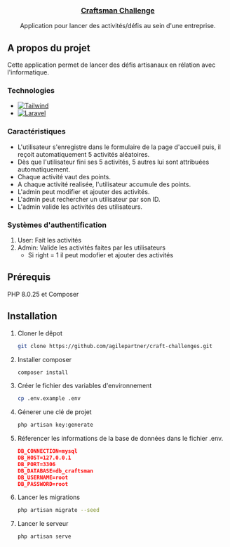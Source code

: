 <div align="center">
  <a href="https://github.com/Alexis1476/etml-craftman">
    <h3 align="center">Craftsman Challenge</h3>
  </a>
  <p align="center">
    Application pour lancer des activités/défis au sein d'une entreprise.
  </p>
</div>

<!-- ABOUT THE PROJECT -->
## A propos du projet

Cette application permet de lancer des défis artisanaux en rélation avec l'informatique.

### Technologies

* [![Tailwind][Tailwind.dev]][Tailwind-url]
* [![Laravel][Laravel.com]][Laravel-url]

### Caractéristiques
- L'utilisateur s'enregistre dans le formulaire de la page d'accueil puis, il reçoit automatiquement 5 activités aléatoires.
- Dès que l'utilisateur fini ses 5 activités, 5 autres lui sont attribuées automatiquement.
- Chaque activité vaut des points.
- A chaque activité realisée, l'utilisateur accumule des points.
- L'admin peut modifier et ajouter des activités.
- L'admin peut rechercher un utilisateur par son ID.
- L'admin valide les activités des utilisateurs.

### Systèmes d'authentification
1. User: Fait les activités
2. Admin: Valide les activités faites par les utilisateurs 
   - Si right = 1 il peut modofier et ajouter des activités

## Prérequis

PHP 8.0.25 et Composer

## Installation

1. Cloner le dêpot
   ```sh
   git clone https://github.com/agilepartner/craft-challenges.git
   ```
3. Installer composer
   ```sh
   composer install
   ```
4. Créer le fichier des variables d'environnement
   ```sh
   cp .env.example .env
   ```
5. Génerer une clé de projet
    ```sh
   php artisan key:generate
   ```
6. Réferencer les informations de la base de données dans le fichier .env.
    ```json
    DB_CONNECTION=mysql
    DB_HOST=127.0.0.1
    DB_PORT=3306
    DB_DATABASE=db_craftsman
    DB_USERNAME=root    
    DB_PASSWORD=root
    ```
7. Lancer les migrations
    ```sh
   php artisan migrate --seed
   ```
8. Lancer le serveur
    ```sh
   php artisan serve
   ```

<!-- MARKDOWN LINKS & IMAGES -->
[Tailwind.dev]: https://img.shields.io/badge/tailwindcss-%2338B2AC.svg?style=for-the-badge&logo=tailwind-css&logoColor=white
[Tailwind-url]: https://tailwindcss.com/
[Laravel.com]: https://img.shields.io/badge/Laravel-FF2D20?style=for-the-badge&logo=laravel&logoColor=white
[Laravel-url]: https://laravel.com
